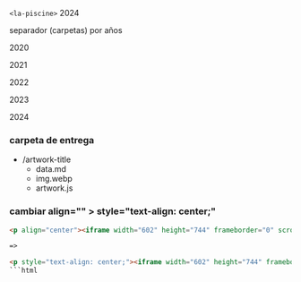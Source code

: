 `<la-piscine>` 2024

separador (carpetas) por años

2020

2021

2022

2023

2024


### carpeta de entrega

- /artwork-title
  - data.md
  - img.webp
  - artwork.js


### cambiar align="" > style="text-align: center;"

```html
<p align="center"><iframe width="602" height="744" frameborder="0" scrolling="no" style="width:603px; margin:0 auto!important;border: 1px solid #F2F2F3; z-index: 100;" src="https://editor.p5js.org/BloodSugar/full/Y1A4I2yfH"></iframe></p>

=>

<p style="text-align: center;"><iframe width="602" height="744" frameborder="0" scrolling="no" style="width:603px; margin:0 auto!important;border: 1px solid #F2F2F3; z-index: 100;" src="https://editor.p5js.org/BloodSugar/full/Y1A4I2yfH"></iframe></p>
```html

